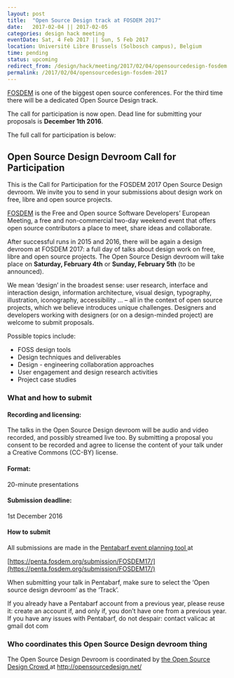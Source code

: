 ```yaml
---
layout: post
title:  "Open Source Design track at FOSDEM 2017"
date:   2017-02-04 || 2017-02-05
categories: design hack meeting
eventDate: Sat, 4 Feb 2017 || Sun, 5 Feb 2017
location: Université Libre Brussels (Solbosch campus), Belgium
time: pending
status: upcoming
redirect_from: /design/hack/meeting/2017/02/04/opensourcedesign-fosdem.html
permalink: /2017/02/04/opensourcedesign-fosdem-2017
---
```


[FOSDEM](https://fosdem.org) is one of the biggest open source conferences. For the third time there will be a dedicated Open Source Design track.

The call for participation is now open. Dead line for submitting your proposals is **December 1th 2016**.

The full call for participation is below:

## Open Source Design Devroom Call for Participation

This is the Call for Participation for the FOSDEM 2017 Open Source Design devroom. We invite you to send in your submissions about design work on free, libre and open source projects.

[FOSDEM](https://fosdem.org) is the Free and Open source Software Developers’ European Meeting, a free and non-commercial two-day weekend event that offers open source contributors a place to meet, share ideas and collaborate.

After successful runs in 2015 and 2016, there will be again a design devroom at FOSDEM 2017: a full day of talks about design work on free, libre and open source projects. The Open Source Design devroom will take place on **Saturday, February 4th** or **Sunday, February 5th** (to be announced).

We mean ‘design’ in the broadest sense: user research, interface and interaction design, information architecture, visual design, typography, illustration, iconography, accessibility ... – all in the context of open source projects, which we believe introduces unique challenges. Designers and developers working with designers (or on a design-minded project) are welcome to submit proposals.

Possible topics include:

- FOSS design tools
- Design techniques and deliverables
- Design - engineering collaboration approaches
- User engagement and design research activities
- Project case studies

### What and how to submit

#### Recording and licensing:

The talks in the Open Source Design devroom will be audio and video recorded, and possibly streamed live too. By submitting a proposal you consent to be recorded and agree to license the content of your talk under a Creative Commons (CC-BY) license.

#### Format:

20-minute presentations

#### Submission deadline:

1st December 2016

#### How to submit

All submissions are made in the [Pentabarf event planning tool ](https://penta.fosdem.org/submission/FOSDEM17/) at

[https://penta.fosdem.org/submission/FOSDEM17/](https://penta.fosdem.org/submission/FOSDEM17/)

When submitting your talk in Pentabarf, make sure to select the ‘Open source design devroom’ as the ‘Track’.

If you already have a Pentabarf account from a previous year, please reuse it: create an account if, and only if, you don’t have one from a previous year. If you have any issues with Pentabarf, do not despair: contact valicac at gmail dot com

### Who coordinates this Open Source Design devroom thing

The Open Source Design Devroom is coordinated by [the Open Source Design Crowd ](http://opensourcedesign.net/) at [http://opensourcedesign.net/ ](http://opensourcedesign.net/)

